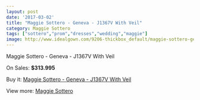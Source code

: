 ```yaml
---
layout: post
date: '2017-03-02'
title: "Maggie Sottero - Geneva - J1367V With Veil"
category: Maggie Sottero
tags: ["sottero","prom","dresses","wedding","maggie"]
image: http://www.idealgown.com/9206-thickbox_default/maggie-sottero-geneva-j1367v-with-veil.jpg
---
```

Maggie Sottero - Geneva - J1367V With Veil

On Sales: **$313.995**
<a href="https://www.idealgown.com/en/maggie-sottero/3845-maggie-sottero-geneva-j1367v-with-veil.html"><amp-img layout="responsive" width="600" height="600" src="//www.idealgown.com/9206-thickbox_default/maggie-sottero-geneva-j1367v-with-veil.jpg" alt="Maggie Sottero - Geneva - J1367V With Veil 0" /></a>

Buy it: [Maggie Sottero - Geneva - J1367V With Veil](https://www.idealgown.com/en/maggie-sottero/3845-maggie-sottero-geneva-j1367v-with-veil.html "Maggie Sottero - Geneva - J1367V With Veil")

View more: [Maggie Sottero](https://www.idealgown.com/en/45-maggie-sottero "Maggie Sottero")